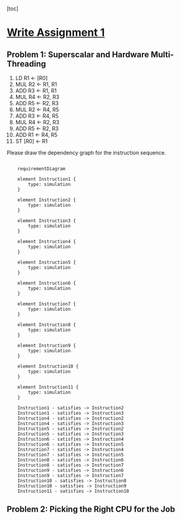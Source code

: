 [toc]

# [Write Assignment 1](https://gfxcourses.stanford.edu/cs149/fall21content/static/pdfs/written_asst1.pdf)

## Problem 1: Superscalar and Hardware Multi-Threading

 1. LD R1 <- [R0]
 2. MUL R2 <- R1, R1
 3. ADD R3 <- R1, R1
 4. MUL R4 <- R2, R3
 5. ADD R5 <- R2, R3
 6. MUL R2 <- R4, R5
 7. ADD R3 <- R4, R5
 8. MUL R4 <- R2, R3
 9. ADD R5 <- R2, R3
 10. ADD R1 <- R4, R5
 11. ST [R0] <- R1  

 Please draw the dependency graph for the instruction sequence.

```mermaid

    requirementDiagram

    element Instruction1 {
        type: simulation
    }

    element Instruction2 {
        type: simulation
    }

    element Instruction3 {
        type: simulation
    }

    element Instruction4 {
        type: simulation
    }

    element Instruction5 {
        type: simulation
    }

    element Instruction6 {
        type: simulation
    }

    element Instruction7 {
        type: simulation
    }

    element Instruction8 {
        type: simulation
    }

    element Instruction9 {
        type: simulation
    }

    element Instruction10 {
        type: simulation
    }

    element Instruction11 {
        type: simulation
    }

    Instruction1 - satisfies -> Instruction2
    Instruction1 - satisfies -> Instruction3
    Instruction4 - satisfies -> Instruction2
    Instruction4 - satisfies -> Instruction3
    Instruction5 - satisfies -> Instruction2
    Instruction5 - satisfies -> Instruction3
    Instruction6 - satisfies -> Instruction4
    Instruction6 - satisfies -> Instruction5
    Instruction7 - satisfies -> Instruction4
    Instruction7 - satisfies -> Instruction5
    Instruction8 - satisfies -> Instruction6
    Instruction8 - satisfies -> Instruction7
    Instruction9 - satisfies -> Instruction6
    Instruction9 - satisfies -> Instruction7
    Instruction10 - satisfies -> Instruction8
    Instruction10 - satisfies -> Instruction9
    Instruction11 - satisfies -> Instruction10

```

## Problem 2: Picking the Right CPU for the Job